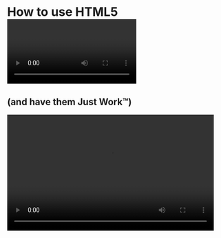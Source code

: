 How to use HTML5 <video> and <audio> tags everywhere 
===========================

(and have them Just Work&trade;)
---------------------------

<video src="media/walk.m4v" width="480" height="270" loop="true" autoplay="true" controls="true">


Audio embedded in a video tag
-----------------------------

<video src="media/ratchet.mp3" width="240" height="16" loop="true" autoplay="false" controls="true">

Note that the above isn't supposed to work, but does work in Safari (and may work in other browsers) and also works with my av.swf media player.

Audio embedded in an audio tag
------------------------------

<audio src="media/speeder.mp3" width="240" height="16" loop="true" autoplay="false" controls="true">

Click <button onclick="av.replace_html5_media_tags();">Test Flash Switch</button> to swap in the Flash player for all &lt;audio&gt; and &lt;video&gt; elements (this lets me test it all works without launching a crippled web browser).

Notes
-----

* I've chosen to make my player controls minimal in the spirit of Apple's HTML5 video player UI. Why? Because I kind of agree with Apple that the system volume control is the volume control.

* Because I couldn't figure out how to "puppet" Flash's video control components, all the UI elements are implemented from scratch. (Not a huge deal and much easier to customize.)
To Do

It might be helpful to "package" this up a little better so that, for example, it works regardless of where the web page is relative to the flash player. Any coder should be able to tweak the code to work properly for his/her site as is but it's not quite a no-brainer.
Expose all the relevant routines in the flash player (they're already factored with this in mind so it's not going to be much work).

Write some abstraction routines into av.js for talking to the videos as if they were video tags. Ideally I'd replicate the html5 video API for Flash but I've not done that kind of thing before and I don't know how hairy it is (Google's excanvas.js does exactly this kind of thing so maybe I can find clues there).

W.r.t. the above, I'd like to be able to use the Flash player (if only for test purposes) even if it's not needed, which may make the previous item harder. I guess it's better to expose a constant API than be able to perform this kind of dirty trick.

There's more information in the two blog posts I wrote about this "How to use HTML5 &lt;video&gt; tags everywhere and have them Just Work&trade;" and "How to use HTML5 Video and Audio Tags Everywhere". If you have comments, questions, or suggestions please contact me at tonio at loewald dot com.

<script src="jquery.js"></script>
<script src="av.js"></script>
